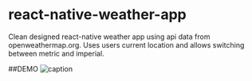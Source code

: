 # react-native-weather-app
Clean designed react-native weather app using api data from openweathermap.org. Uses users current location and allows switching between metric and imperial.

##DEMO
![caption](https://photos.app.goo.gl/NTMFUArshmXXxsjL7)
